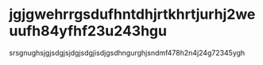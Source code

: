 # jgjgwehrrgsdufhntdhjrtkhrtjurhj2weuufh84yfhf23u243hgu
srsgnughsjgjsdgjsjdgjsdgjisdjgsdhngurghjsndmf478h2n4j24g72345ygh
